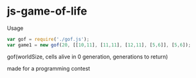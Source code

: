 # js-game-of-life
Usage
```javascript
var gof = require('./gof.js');
var game1 = new gof(20, [[10,11], [11,11], [12,11], [5,6]], [5,6]);
```
gof(worldSize, cells alive in 0 generation, generations to return)

made for a programming contest 
